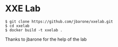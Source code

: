 # XXE Lab #

	$ git clone https://github.com/jbarone/xxelab.git
	$ cd xxelab
	$ docker build -t xxelab .
Thanks to  jbarone for the help of the lab